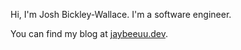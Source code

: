 Hi, I'm Josh Bickley-Wallace. I'm a software engineer.

You can find my blog at [jaybeeuu.dev](https://jaybeeuu.dev).
